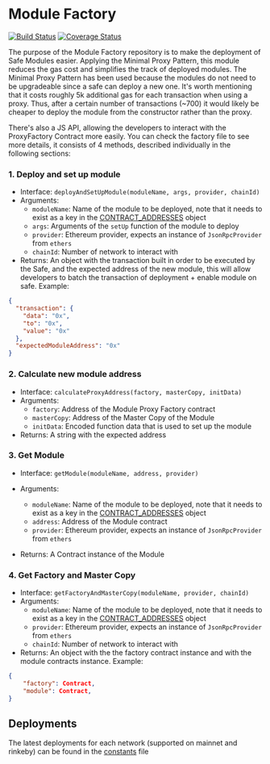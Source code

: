 # Module Factory

[![Build Status](https://github.com/gnosis/module-factory/actions/workflows/ci.yml/badge.svg)](https://github.com/gnosis/module-factory/actions)
[![Coverage Status](https://coveralls.io/repos/github/gnosis/module-factory/badge.svg?branch=master)](https://coveralls.io/github/gnosis/module-factory?branch=master)

The purpose of the Module Factory repository is to make the deployment of Safe Modules easier. 
Applying the Minimal Proxy Pattern, this module reduces the gas cost and simplifies the track of deployed modules. 
The Minimal Proxy Pattern has been used because the modules do not need to be upgradeable since a safe can deploy a new one. 
It's worth mentioning that it costs roughly 5k additional gas for each transaction when using a proxy. Thus, after a certain number of transactions (~700) it would likely be cheaper to deploy the module from the constructor rather than the proxy.

There's also a JS API, allowing the developers to interact with the ProxyFactory Contract more easily. 
You can check the factory file to see more details, it consists of 4 methods, described individually in the following sections:

### 1. Deploy and set up module

- Interface: `deployAndSetUpModule(moduleName, args, provider, chainId)`
- Arguments:
  - `moduleName`: Name of the module to be deployed, note that it needs to exist as a key in the [CONTRACT_ADDRESSES](./src/constants.ts) object
  - `args`: Arguments of the `setUp` function of the module to deploy
  - `provider`: Ethereum provider, expects an instance of `JsonRpcProvider` from `ethers`
  - `chainId`: Number of network to interact with
- Returns: An object with the transaction built in order to be executed by the Safe, and the expected address of the new module, this will allow developers to batch the transaction of deployment + enable module on safe. Example:

```json
{
  "transaction": {
    "data": "0x",
    "to": "0x",
    "value": "0x"
  },
  "expectedModuleAddress": "0x"
}
```

### 2. Calculate new module address

- Interface: `calculateProxyAddress(factory, masterCopy, initData)`
- Arguments:
  - `factory`: Address of the Module Proxy Factory contract
  - `masterCopy`: Address of the Master Copy of the Module
  - `initData`: Encoded function data that is used to set up the module
- Returns: A string with the expected address

### 3. Get Module

- Interface: `getModule(moduleName, address, provider)`
- Arguments:

  - `moduleName`: Name of the module to be deployed, note that it needs to exist as a key in the [CONTRACT_ADDRESSES](./src/constants.ts) object
  - `address`: Address of the Module contract
  - `provider`: Ethereum provider, expects an instance of `JsonRpcProvider` from `ethers`

- Returns: A Contract instance of the Module

### 4. Get Factory and Master Copy

- Interface: `getFactoryAndMasterCopy(moduleName, provider, chainId)`
- Arguments:
  - `moduleName`: Name of the module to be deployed, note that it needs to exist as a key in the [CONTRACT_ADDRESSES](./src/constants.ts) object
  - `provider`: Ethereum provider, expects an instance of `JsonRpcProvider` from `ethers`
  - `chainId`: Number of network to interact with
- Returns: An object with the the factory contract instance and with the module contracts instance. Example:

```json
{
    "factory": Contract,
    "module": Contract,
}
```

## Deployments

The latest deployments for each network (supported on mainnet and rinkeby) can be found in the [constants](./src/constants.ts) file